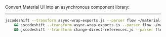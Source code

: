 Convert Material UI into an asynchronous component library:

---

```sh
jscodeshift --transform async-wrap-exports.js --parser flow ~/material-ui/src/**/index.js \
	&& jscodeshift --transform async-wrap-exports.js --parser flow ~/material-ui/packages/material-ui-icons/src/index.js
	&& jscodeshift --transform change-direct-references.js --parser flow ~/material-ui/src/**/*.js
```
